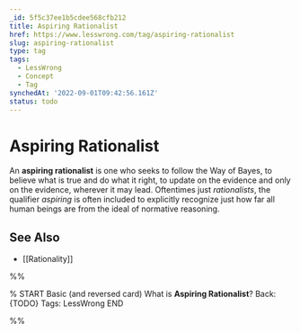 ```yaml
---
_id: 5f5c37ee1b5cdee568cfb212
title: Aspiring Rationalist
href: https://www.lesswrong.com/tag/aspiring-rationalist
slug: aspiring-rationalist
type: tag
tags:
  - LessWrong
  - Concept
  - Tag
synchedAt: '2022-09-01T09:42:56.161Z'
status: todo
---
```


# Aspiring Rationalist

An **aspiring rationalist** is one who seeks to follow the Way of Bayes, to believe what is true and do what it right, to update on the evidence and only on the evidence, wherever it may lead. Oftentimes just *rationalists*, the qualifier *aspiring* is often included to explicitly recognize just how far all human beings are from the ideal of normative reasoning.

## See Also

- [[Rationality]]


%%

% START
Basic (and reversed card)
What is **Aspiring Rationalist**?
Back: {TODO}
Tags: LessWrong
END
<!--ID: 1663157020007-->


%%
	
